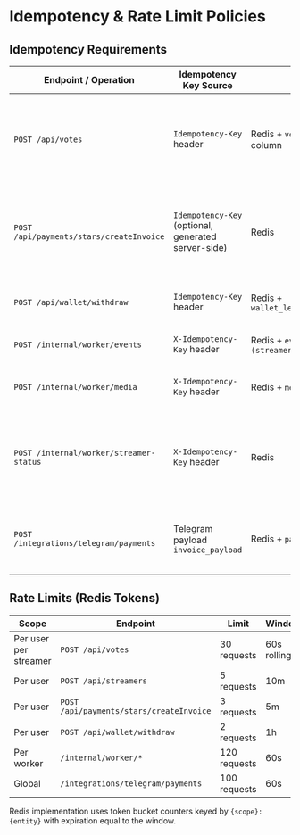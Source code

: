 # Idempotency & Rate Limit Policies

## Idempotency Requirements
| Endpoint / Operation | Idempotency Key Source | Storage | TTL | Notes |
| --- | --- | --- | --- | --- |
| `POST /api/votes` | `Idempotency-Key` header | Redis + `votes.idempotency_key` column | 24h | Prevent duplicate votes and ledger debits. Cache final response for retries. |
| `POST /api/payments/stars/createInvoice` | `Idempotency-Key` (optional, generated server-side) | Redis | 1h | Ensures duplicate invoice creation requests reuse existing invoice. |
| `POST /api/wallet/withdraw` | `Idempotency-Key` header | Redis + `wallet_ledger.idempotency_key` | 24h | Guarantees single withdrawal record. |
| `POST /internal/worker/events` | `X-Idempotency-Key` header | Redis + `events` uniqueness `(streamer_id, external_id)` | 24h | Deduplicate worker batches. |
| `POST /internal/worker/media` | `X-Idempotency-Key` header | Redis + `media_clips.id` | 24h | Avoid duplicate clip records. |
| `POST /internal/worker/streamer-status` | `X-Idempotency-Key` header | Redis | 5m | Prevent rapid duplicate status updates from causing churn. |
| `POST /integrations/telegram/payments` | Telegram payload `invoice_payload` | Redis + `payments.invoice_id` | 24h | Webhook replay safe; ledger credit executed once. |

## Rate Limits (Redis Tokens)
| Scope | Endpoint | Limit | Window | Configuration Key |
| --- | --- | --- | --- | --- |
| Per user per streamer | `POST /api/votes` | 30 requests | 60s rolling | `limits.votePerMin` |
| Per user | `POST /api/streamers` | 5 requests | 10m | `limits.streamerSubmitPer10m` |
| Per user | `POST /api/payments/stars/createInvoice` | 3 requests | 5m | `limits.invoicePer5m` |
| Per user | `POST /api/wallet/withdraw` | 2 requests | 1h | `limits.withdrawPerHour` |
| Per worker | `/internal/worker/*` | 120 requests | 60s | `limits.workerBatchPerMin` |
| Global | `/integrations/telegram/payments` | 100 requests | 60s | `limits.telegramWebhookPerMin` |

Redis implementation uses token bucket counters keyed by `{scope}:{entity}` with expiration equal to the window.

